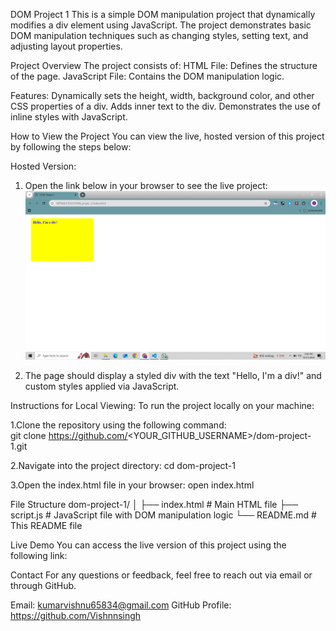 DOM Project 1
This is a simple DOM manipulation project that dynamically modifies a div element using JavaScript. The project demonstrates basic DOM manipulation techniques such as changing styles, setting text, and adjusting layout properties.


Project Overview
The project consists of:
HTML File: Defines the structure of the page.
JavaScript File: Contains the DOM manipulation logic.

Features:
Dynamically sets the height, width, background color, and other CSS properties of a div.
Adds inner text to the div.
Demonstrates the use of inline styles with JavaScript.

How to View the Project
You can view the live, hosted version of this project by following the steps below:

Hosted Version:
1. Open the link below in your browser to see the live project:
   ![alt text](<Screenshot (485).png>)

2. The page should display a styled div with the text "Hello, I'm a div!" and 
   custom styles applied via JavaScript.

Instructions for Local Viewing:
To run the project locally on your machine:

1.Clone the repository using the following command:   
  git clone https://github.com/<YOUR_GITHUB_USERNAME>/dom-project-1.git

2.Navigate into the project directory:
  cd dom-project-1

3.Open the index.html file in your browser:
  open index.html


File Structure
dom-project-1/
│
├── index.html      # Main HTML file
├── script.js       # JavaScript file with DOM manipulation logic
└── README.md       # This README file

Live Demo
You can access the live version of this project using the following link:


Contact
For any questions or feedback, feel free to reach out via email or through GitHub.

Email: <kumarvishnu65834@gmail.com>
GitHub Profile: https://github.com/Vishnnsingh

